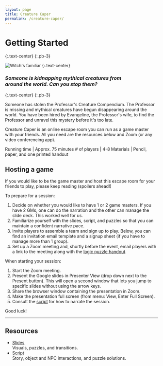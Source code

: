 ```yaml
---
layout: page
title: Creature Caper
permalink: /creature-caper/
---
```


# Getting Started
{:.text-center}
{:.pb-3}

![Witch's familiar](../assets/img/escape.png)
{:.text-center}

### *Someone is kidnapping mythical creatures from<br>around the world. Can you stop them?*
{:.text-center}
{:.pb-3}

Someone has stolen the Professor's Creature Compendium. The Professor is missing and mythical creatures have begun disappearing around the world.
You have been hired by Evangeline, the Professor's wife, to find the Professor and unravel this mystery before it's too late.

Creature Caper is an online escape room you can run as a game master with your friends. All you need are the resources below and Zoom (or any video conferencing app).

Running time | Approx. 75 minutes
\# of players | 4-8
Materials | Pencil, paper, and one printed handout

## Hosting a game
If you would like to be the game master and host this escape room for your friends to play, please keep reading (spoilers ahead!)

To prepare for a session:
1. Decide on whether you would like to have 1 or 2 game masters. If you have 2 GMs, one can do the narration and the other can manage the slide deck. This worked well for us.
2. Familiarize yourself with the slides, script, and puzzles so that you can maintain a confident narrative pace.
3. Invite players to assemble a team and sign up to play. Below, you can find an invitation email template and a signup sheet (if you have to manage more than 1 group).
4. Set up a Zoom meeting and, shortly before the event, email players with a link to the meeting along with the [logic puzzle handout](../assets/creature-caper-handout.pdf).

When starting your session:
1. Start the Zoom meeting.
2. Present the Google slides in Presenter View (drop down next to the Present button). This will open a second window that lets you jump to specific slides without using the arrow keys.
3. Share the browser window containing the presentation in Zoom.
4. Make the presentation full screen (from menu: View, Enter Full Screen).
5. Consult the [script](script) for how to narrate the session.

Good luck!

---
## Resources
* [Slides](slides)  
Visuals, puzzles, and transitions.
* [Script](script)  
Story, object and NPC interactions, and puzzle solutions.
